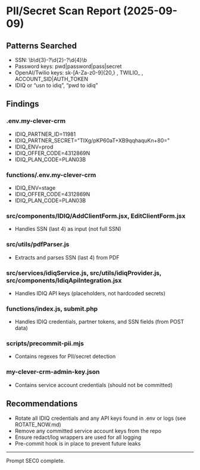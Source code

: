 # PII/Secret Scan Report (2025-09-09)

## Patterns Searched
- SSN: \b\d{3}-?\d{2}-?\d{4}\b
- Password keys: pwd|password|pass|secret
- OpenAI/Twilio keys: sk-[A-Za-z0-9]{20,} , TWILIO_ , ACCOUNT_SID|AUTH_TOKEN
- IDIQ or “usn to idiq”, “pwd to idiq”

## Findings

### .env.my-clever-crm
- IDIQ_PARTNER_ID=11981
- IDIQ_PARTNER_SECRET="TIXg/pKP60aT+XB9qqhaquKn+80="
- IDIQ_ENV=prod
- IDIQ_OFFER_CODE=4312869N
- IDIQ_PLAN_CODE=PLAN03B

### functions/.env.my-clever-crm
- IDIQ_ENV=stage
- IDIQ_OFFER_CODE=4312869N
- IDIQ_PLAN_CODE=PLAN03B

### src/components/IDIQ/AddClientForm.jsx, EditClientForm.jsx
- Handles SSN (last 4) as input (not full SSN)

### src/utils/pdfParser.js
- Extracts and parses SSN (last 4) from PDF

### src/services/idiqService.js, src/utils/idiqProvider.js, src/components/IdiqApiIntegration.jsx
- Handles IDIQ API keys (placeholders, not hardcoded secrets)

### functions/index.js, submit.php
- Handles IDIQ credentials, partner tokens, and SSN fields (from POST data)

### scripts/precommit-pii.mjs
- Contains regexes for PII/secret detection

### my-clever-crm-admin-key.json
- Contains service account credentials (should not be committed)

## Recommendations
- Rotate all IDIQ credentials and any API keys found in .env or logs (see ROTATE_NOW.md)
- Remove any committed service account keys from the repo
- Ensure redact/log wrappers are used for all logging
- Pre-commit hook is in place to prevent future leaks

---

Prompt SEC0 complete.
